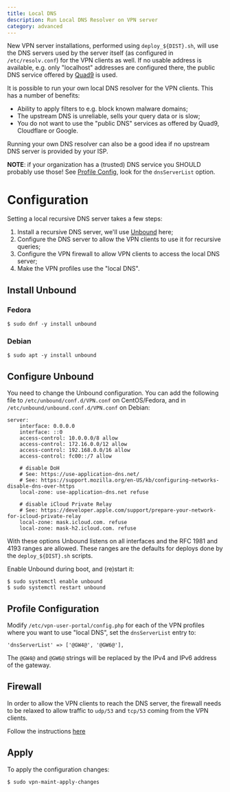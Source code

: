 ```yaml
---
title: Local DNS
description: Run Local DNS Resolver on VPN server
category: advanced
---
```


New VPN server installations, performed using `deploy_${DIST}.sh`, will use the 
DNS servers used by the server itself (as configured in `/etc/resolv.conf`) for
the VPN clients as well. If no usable address is available, e.g. only 
"localhost" addresses are configured there, the public DNS service offered by 
[Quad9](https://quad9.net/) is used. 

It is possible to run your own local DNS resolver for the VPN clients. This has 
a number of benefits:

- Ability to apply filters to e.g. block known malware domains;
- The upstream DNS is unreliable, sells your query data or is slow;
- You do not want to use the "public DNS" services as offered by Quad9, 
  Cloudflare or Google.

Running your own DNS resolver can also be a good idea if no upstream DNS server 
is provided by your ISP.

**NOTE**: if your organization has a (trusted) DNS service you SHOULD probably
use those! See [Profile Config](PROFILE_CONFIG.md), look for the 
`dnsServerList` option.

# Configuration

Setting a local recursive DNS server takes a few steps:

1. Install a recursive DNS server, we'll use 
   [Unbound](https://nlnetlabs.nl/projects/unbound/about/) here;
2. Configure the DNS server to allow the VPN clients to use it for recursive
   queries;
3. Configure the VPN firewall to allow VPN clients to access the local DNS 
   server;
4. Make the VPN profiles use the "local DNS".

## Install Unbound

### Fedora

```
$ sudo dnf -y install unbound
```

### Debian 

```
$ sudo apt -y install unbound
```

## Configure Unbound

You need to change the Unbound configuration. You can add the following file
to `/etc/unbound/conf.d/VPN.conf` on CentOS/Fedora, and in 
`/etc/unbound/unbound.conf.d/VPN.conf` on Debian:

```
server:
    interface: 0.0.0.0
    interface: ::0
    access-control: 10.0.0.0/8 allow
    access-control: 172.16.0.0/12 allow
    access-control: 192.168.0.0/16 allow
    access-control: fc00::/7 allow

    # disable DoH
    # See: https://use-application-dns.net/
    # See: https://support.mozilla.org/en-US/kb/configuring-networks-disable-dns-over-https
    local-zone: use-application-dns.net refuse
    
    # disable iCloud Private Relay
    # See: https://developer.apple.com/support/prepare-your-network-for-icloud-private-relay
    local-zone: mask.icloud.com. refuse
    local-zone: mask-h2.icloud.com. refuse
```

With these options Unbound listens on all interfaces and the RFC 1981 and 4193 
ranges are allowed. These ranges are the defaults for deploys done by the 
`deploy_${DIST}.sh` scripts.

Enable Unbound during boot, and (re)start it:

```
$ sudo systemctl enable unbound
$ sudo systemctl restart unbound
```

## Profile Configuration

Modify `/etc/vpn-user-portal/config.php` for each of the VPN profiles 
where you want to use "local DNS", set the `dnsServerList` entry to:

```
'dnsServerList' => ['@GW4@', '@GW6@'],
```

The `@GW4@` and `@GW6@` strings will be replaced by the IPv4 and IPv6 address 
of the gateway.

## Firewall

In order to allow the VPN clients to reach the DNS server, the firewall needs
to be relaxed to allow traffic to `udp/53` and `tcp/53` coming from the VPN 
clients.

Follow the instructions [here](FIREWALL.md#local-dns)

## Apply

To apply the configuration changes:

```
$ sudo vpn-maint-apply-changes
```

